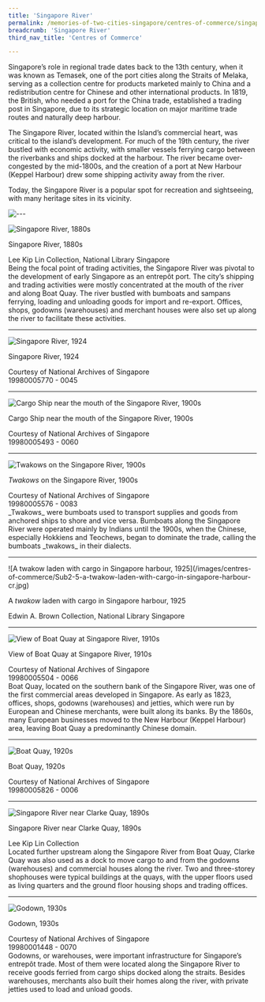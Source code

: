 ```yaml
---
title: 'Singapore River'
permalink: /memories-of-two-cities-singapore/centres-of-commerce/singapore-river/
breadcrumb: 'Singapore River'
third_nav_title: 'Centres of Commerce'

---
```


Singapore’s role in regional trade dates back to the 13th century, when it was known as Temasek, one of the port cities along the Straits of Melaka, serving as a collection centre for products marketed mainly to China and a redistribution centre for Chinese and other international products. In 1819, the British, who needed a port for the China trade, established a trading post in Singapore, due to its strategic location on major maritime trade routes and naturally deep harbour.

The Singapore River, located within the Island’s commercial heart, was critical to the island’s development. For much of the 19th century, the river bustled with economic activity, with smaller vessels ferrying cargo between the riverbanks and ships docked at the harbour. The river became over-congested by the mid-1800s, and the creation of a port at New Harbour (Keppel Harbour) drew some shipping activity away from the river.

Today, the Singapore River is a popular spot for recreation and sightseeing, with many heritage sites in its vicinity.
<p></p>

![---](/images/partition.jpg)

![Singapore River, 1880s](/images/centres-of-commerce/Sub2-1-singapore-river.jpg)
<div class="custom-caption">
<div><p>Singapore River, 1880s</p></div>
<div>Lee Kip Lin Collection, National Library Singapore</div>
</div>
Being the focal point of trading activities, the Singapore River was pivotal to the development of early Singapore as an entrepôt port. The city’s shipping and trading activities were mostly concentrated at the mouth of the river and along Boat Quay. The river bustled with bumboats and sampans ferrying, loading and unloading goods for import and re-export. Offices, shops, godowns (warehouses) and
merchant houses were also set up along the river to facilitate these activities.
<p></p>
<p></p>
<hr>

![Singapore River, 1924](/images/centres-of-commerce/Sub2-2-singapore-river-cr.jpg)
<div class="custom-caption">
<div><p>Singapore River, 1924</p></div>
<div>Courtesy of National Archives of Singapore</div>
<div>19980005770 - 0045</div>
</div>
<p></p>
<p></p>
<hr>

![Cargo Ship near the mouth of the Singapore River, 1900s](/images/centres-of-commerce/Sub2-3-cargo-ship-near-the-mouth-of-singapore-river.jpg)
<div class="custom-caption">
<div><p>Cargo Ship near the mouth of the Singapore River, 1900s</p></div>
<div>Courtesy of National Archives of Singapore</div>
<div>19980005493 - 0060</div>
</div>
<p></p>
<p></p>
<hr>

![Twakows on the Singapore River, 1900s](/images/centres-of-commerce/Sub2-4-twakows-on-singapore-river-cr.jpg)
<div class="custom-caption">
  <div><p><i>Twakows</i> on the Singapore River, 1900s</p></div>
<div>Courtesy of National Archives of Singapore</div>
<div>19980005576 - 0083</div>
</div>
_Twakows_ were bumboats used to transport supplies and goods from anchored ships to shore and vice versa. Bumboats along the Singapore River were operated mainly by Indians until the 1900s, when the Chinese, especially Hokkiens and Teochews, began to dominate the trade, calling the bumboats _twakows_ in their dialects.
<p></p>
<p></p>
<hr>

<p class="portrait-resize" markdown="1">
![A twakow laden with cargo in Singapore harbour, 1925](/images/centres-of-commerce/Sub2-5-a-twakow-laden-with-cargo-in-singapore-harbour-cr.jpg)
</p>
<div class="custom-caption">
<div><p>A <i>twakow</i> laden with cargo in Singapore harbour, 1925</p></div>
<div>Edwin A. Brown Collection, National Library Singapore</div>
</div>
<p></p>
<p></p>
<hr>

![View of Boat Quay at Singapore River, 1910s](/images/centres-of-commerce/Sub2-6-view-of-boat-quay-at-singapore-river-cr.jpg)
<div class="custom-caption">
<div><p>View of Boat Quay at Singapore River, 1910s</p></div>
<div>Courtesy of National Archives of Singapore</div>
<div>19980005504 - 0066</div>
</div>
Boat Quay, located on the southern bank of the Singapore River, was one of the first commercial areas developed in Singapore. As early as 1823, offices, shops, godowns (warehouses) and jetties, which were run by European and Chinese merchants, were built along its banks. By the 1860s, many European businesses moved to the New Harbour (Keppel Harbour) area, leaving Boat Quay a predominantly Chinese domain.
<p></p>
<p></p>
<hr>

![Boat Quay, 1920s](/images/centres-of-commerce/Sub2-7-boat-quay-cr.jpg)
<div class="custom-caption">
<div><p>Boat Quay, 1920s</p></div>
<div>Courtesy of National Archives of Singapore</div>
<div>19980005826 - 0006</div>
</div>
<p></p>
<p></p>
<hr>

![Singapore River near Clarke Quay, 1890s](/images/centres-of-commerce/Sub2-8-singapore-river-near-clarke-quay.jpg)
<div class="custom-caption">
<div><p>Singapore River near Clarke Quay, 1890s</p></div>
<div>Lee Kip Lin Collection</div>
</div>
Located further upstream along the Singapore River from Boat Quay, Clarke Quay was also used as a dock to move cargo to and from the godowns (warehouses) and commercial houses along the river. Two and three-storey shophouses were typical buildings at the quays, with the upper floors used as living quarters and the ground floor housing shops and trading offices.
<p></p>
<p></p>
<hr>

![Godown, 1930s](/images/centres-of-commerce/Sub2-9-godown-cr.jpg)
<div class="custom-caption">
<div><p>Godown, 1930s</p></div>
<div>Courtesy of National Archives of Singapore</div>
<div>19980001448 - 0070</div>
</div>
Godowns, or warehouses, were important infrastructure for Singapore’s entrepôt trade. Most of them were located along the Singapore River to receive goods ferried from cargo ships docked along the straits. Besides warehouses, merchants also built their homes along the river, with private jetties used to load and unload goods.
<p></p>
<p></p>
